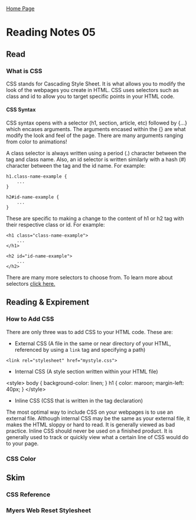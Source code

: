 [Home Page](https://devaoc.github.io/reading-notes/)

# Reading Notes 05

## Read

### What is CSS

CSS stands for Cascading Style Sheet. It is what allows you to modify the look of the webpages you create in HTML. CSS uses selectors such as class and id to allow you to target specific points in your HTML code.

#### CSS Syntax

CSS syntax opens with a selector (h1, section, article, etc) followed by {...} which encases arguments. The arguments encased within the {} are what modify the look and feel of the page. There are many arguments ranging from color to animations!

A class selector is always written using a period (.) character between the tag and class name. Also, an id selector is written similarly with a hash (#) character between the tag and the id name. For example:

    h1.class-name-example {
        ...
    }

    h2#id-name-example {
        ...
    }

These are specific to making a change to the content of h1 or h2 tag with their respective class or id. For example:

    <h1 class="class-name-example">
        ...
    </h1>

    <h2 id="id-name-example">
        ...
    </h2>

There are many more selectors to choose from. To learn more about selectors [click here.](https://developer.mozilla.org/en-US/docs/Learn/CSS/Building_blocks/Selectors)

## Reading & Expirement

### How to Add CSS

There are only three was to add CSS to your HTML code. These are:

- External CSS (A file in the same or near directory of your HTML, referenced by using a `link` tag and specifying a path)

`<link rel="stylesheet" href="mystyle.css">`


- Internal CSS (A style section written within your HTML file)

&lt;style&gt;
    body {
        background-color: linen;
    }
    h1 {
        color: maroon;
        margin-left: 40px;
    }
&lt;/style&gt;

- Inline CSS (CSS that is written in the tag declaration)

The most optimal way to include CSS on your webpages is to use an external file. Although internal CSS may be the same as your external file, it makes the HTML sloppy or hard to read. It is generally viewed as bad practice. Inline CSS should never be used on a finished product. It is generally used to track or quickly view what a certain line of CSS would do to your page.

### CSS Color



## Skim

### CSS Reference



### Myers Web Reset Stylesheet

